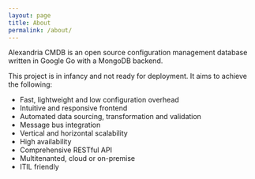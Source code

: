 ```yaml
---
layout: page
title: About
permalink: /about/
---
```


Alexandria CMDB is an open source configuration management database written in Google Go with a MongoDB backend.

This project is in infancy and not ready for deployment. It aims to achieve the following:

* Fast, lightweight and low configuration overhead
* Intuitive and responsive frontend
* Automated data sourcing, transformation and validation
* Message bus integration
* Vertical and horizontal scalability
* High availability
* Comprehensive RESTful API
* Multitenanted, cloud or on-premise
* ITIL friendly
